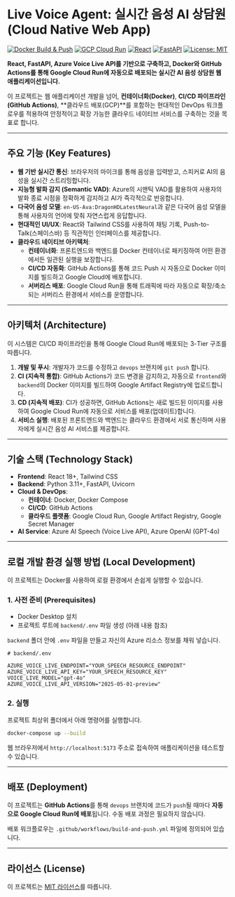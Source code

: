 # Live Voice Agent: 실시간 음성 AI 상담원 (Cloud Native Web App)

[![Docker Build & Push](https://github.com/sts04038/Live-Voice-Agent/actions/workflows/build-and-push.yml/badge.svg)](https://github.com/sts04038/Live-Voice-Agent/actions/workflows/build-and-push.yml)
[![GCP Cloud Run](https://img.shields.io/badge/Google_Cloud-Run-4285F4?logo=google-cloud)](https://cloud.google.com/run)
[![React](https://img.shields.io/badge/React-18+-61DAFB.svg?logo=react)](https://react.dev/)
[![FastAPI](https://img.shields.io/badge/FastAPI-0.100+-009688.svg?logo=fastapi)](https://fastapi.tiangolo.com/)
[![License: MIT](https://img.shields.io/badge/License-MIT-yellow.svg)](https://opensource.org/licenses/MIT)

**React, FastAPI, Azure Voice Live API를 기반으로 구축하고, Docker와 GitHub Actions를 통해 Google Cloud Run에 자동으로 배포되는 실시간 AI 음성 상담원 웹 애플리케이션입니다.**

이 프로젝트는 웹 애플리케이션 개발을 넘어, **컨테이너화(Docker)**, **CI/CD 파이프라인(GitHub Actions)**, **클라우드 배포(GCP)**를 포함하는 현대적인 DevOps 워크플로우를 적용하여 안정적이고 확장 가능한 클라우드 네이티브 서비스를 구축하는 것을 목표로 합니다.

---

## 주요 기능 (Key Features)

-   **웹 기반 실시간 통신**: 브라우저의 마이크를 통해 음성을 입력받고, 스피커로 AI의 음성을 실시간 스트리밍합니다.
-   **지능형 발화 감지 (Semantic VAD)**: Azure의 시맨틱 VAD를 활용하여 사용자의 발화 종료 시점을 정확하게 감지하고 AI가 즉각적으로 반응합니다.
-   **다국어 음성 모델**: `en-US-Ava:DragonHDLatestNeural`과 같은 다국어 음성 모델을 통해 사용자의 언어에 맞춰 자연스럽게 응답합니다.
-   **현대적인 UI/UX**: React와 Tailwind CSS를 사용하여 채팅 기록, Push-to-Talk(스페이스바) 등 직관적인 인터페이스를 제공합니다.
-   **클라우드 네이티브 아키텍처**:
    -   **컨테이너화**: 프론트엔드와 백엔드를 Docker 컨테이너로 패키징하여 어떤 환경에서든 일관된 실행을 보장합니다.
    -   **CI/CD 자동화**: GitHub Actions를 통해 코드 Push 시 자동으로 Docker 이미지를 빌드하고 Google Cloud에 배포합니다.
    -   **서버리스 배포**: Google Cloud Run을 통해 트래픽에 따라 자동으로 확장/축소되는 서버리스 환경에서 서비스를 운영합니다.

---

## 아키텍처 (Architecture)

이 시스템은 CI/CD 파이프라인을 통해 Google Cloud Run에 배포되는 3-Tier 구조를 따릅니다.

1.  **개발 및 푸시**: 개발자가 코드를 수정하고 `devops` 브랜치에 `git push` 합니다.
2.  **CI (지속적 통합)**: GitHub Actions가 코드 변경을 감지하고, 자동으로 `frontend`와 `backend`의 Docker 이미지를 빌드하여 Google Artifact Registry에 업로드합니다.
3.  **CD (지속적 배포)**: CI가 성공하면, GitHub Actions는 새로 빌드된 이미지를 사용하여 Google Cloud Run에 자동으로 서비스를 배포(업데이트)합니다.
4.  **서비스 실행**: 배포된 프론트엔드와 백엔드는 클라우드 환경에서 서로 통신하며 사용자에게 실시간 음성 AI 서비스를 제공합니다.

---

## 기술 스택 (Technology Stack)

-   **Frontend**: React 18+, Tailwind CSS
-   **Backend**: Python 3.11+, FastAPI, Uvicorn
-   **Cloud & DevOps**:
    -   **컨테이너**: Docker, Docker Compose
    -   **CI/CD**: GitHub Actions
    -   **클라우드 플랫폼**: Google Cloud Run, Google Artifact Registry, Google Secret Manager
-   **AI Service**: Azure AI Speech (Voice Live API), Azure OpenAI (GPT-4o)

---

## 로컬 개발 환경 실행 방법 (Local Development)

이 프로젝트는 Docker를 사용하여 로컬 환경에서 손쉽게 실행할 수 있습니다.

### 1. 사전 준비 (Prerequisites)

-   Docker Desktop 설치
-   프로젝트 루트에 `backend/.env` 파일 생성 (아래 내용 참조)

`backend` 폴더 안에 `.env` 파일을 만들고 자신의 Azure 리소스 정보를 채워 넣습니다.

```env
# backend/.env

AZURE_VOICE_LIVE_ENDPOINT="YOUR_SPEECH_RESOURCE_ENDPOINT"
AZURE_VOICE_LIVE_API_KEY="YOUR_SPEECH_RESOURCE_KEY"
VOICE_LIVE_MODEL="gpt-4o"
AZURE_VOICE_LIVE_API_VERSION="2025-05-01-preview"
```

### 2. 실행

프로젝트 최상위 폴더에서 아래 명령어를 실행합니다.

```bash
docker-compose up --build
```

웹 브라우저에서 `http://localhost:5173` 주소로 접속하여 애플리케이션을 테스트할 수 있습니다.

---

## 배포 (Deployment)

이 프로젝트는 **GitHub Actions**를 통해 `devops` 브랜치에 코드가 `push`될 때마다 **자동으로 Google Cloud Run에 배포**됩니다. 수동 배포 과정은 필요하지 않습니다.

배포 워크플로우는 `.github/workflows/build-and-push.yml` 파일에 정의되어 있습니다.

---

## 라이선스 (License)

이 프로젝트는 [MIT 라이선스](LICENSE)를 따릅니다.
